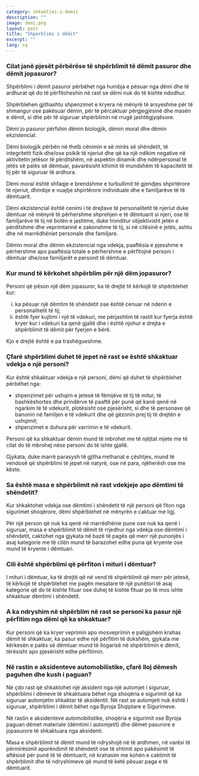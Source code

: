 ```yaml
---
category: shkaktimi-i-demit
description: ""
image: demi.png
layout: post
title: "Shperblimi i dëmit"
excerpt: ""
lang: sq
---
```

<script>
var data = { topics: [
  {
    title: "Nga çfarë përbëhet shpërblimi i dëmit",
    text: function(){ return $("#part1").html(); }
  },
  {
    title: "Kur kërkohet shpërblimi i demit jo pasuror",
    text: function(){ return $("#part2").html(); }
  },
  {
    title: "Shpërblimi në rastin e shkaktimit të vdekjes së një personi",
    text: function(){ return $("#part3").html(); }
  },
  {
    title: "Shpërblimi që përfiton i mituri i dëmtuar",
    text: function(){ return $("#part4").html(); }
  },
  {
    title: "Shpërblimi në rast përfitimi nga dëmi i shkaktuar",
    text: function(){ return $("#part5").html(); }
  },
  {
    title: "Shpëblimi në rast aksidentesh automobilistike",
    text: function(){ return $("#part6").html(); }
  }
]};
</script>

<div id="part1" class="hidden">
<h3 style="text-align: left;">Cilat janë pjesët përbërëse të shpërblimit të dëmit pasuror dhe dëmit jopasuror?</h3>
<p>Shpërblimi i dëmit pasuror përbëhet nga humbja e pësuar nga dëmi dhe të ardhurat që do të përfitoheshin në rast se dëmi nuk do të kishte ndodhur.</p>
<p>Shpërblehen gjithashtu shpenzimet e kryera në mënyrë të arsyeshme për të shmangur ose pakësuar dëmin, për të përcaktuar përgjegjësinë dhe masën e dëmit, si dhe për të siguruar shpërblimin në rrugë jashtëgjyqësore.</p>
<p>Dëmi jo pasuror përfshin dëmin biologjik, dëmin moral dhe dëmin ekzistencial. </p>
<p>Dëmi biologjik përbën në thelb cënimin e së mirës së shëndetit, të integritetit fizik dhe/ose psikik të njeriut dhe që ka një ndikim negative në aktivitetin jetësor të përditshëm, në aspektin dinamik dhe ndërpersonal të jetës së palës së dëmtuar, pavarësisht kthimit të mundshëm të kapacitetit të tij për të siguruar të ardhura.</p>
<p>Dëmi moral është shfaqje e brendshme e turbullimit të gjendjes shpirtërore të njeriut, dhimbje e vuajtje shpirtërore individuale dhe e familjarëve të të dëmtuarit.</p>
<p>Dëmi ekzistencial është cenimi i të drejtave të personalitetit të njeriut duke dëmtuar në mënyrë të përhershme shprehjen e të dëmtuarit si njeri, ose të familjarëve të tij në botën e jashtme, duke tronditur objektivisht jetën e përditshme dhe veprimtarinë e zakonshme të tij, si në cilësinë e jetës, ashtu dhe në marrëdhëniet personale dhe familjare.</p>
<p>Dëmin moral dhe dëmin ekzistencial nga vdekja, paaftësia e pjesshme e përhershme apo paaftësia totale e përhershme e përfitojnë personi i dëmtuar dhe/ose familjarët e personit të dëmtuar.</p>
</div>

<div id="part2" class="hidden">
<h3>Kur mund të kërkohet shpërblim për një dëm jopasuror?</h3>
Personi që pëson një dëm jopasuror, ka të drejtë të kërkojë të shpërblehet kur:
<ol style="list-style-type: lower-roman;">
<li>ka pësuar një dëmtim të shëndetit ose është cenuar në nderin e personalitetit të tij;</li>
<li>është fyer kujtimi i një të vdekuri, me përjashtim të rastit kur fyerja është kryer kur i vdekuri ka qenë gjallë dhe i është njohur e drejta e shpërblimit të dëmit për fyerjen e bërë.</li>
</ol>
Kjo e drejtë është e pa trashëgueshme.
</div>

<div id="part3" class="hidden">
<h3 style="text-align: left;">Çfarë shpërblimi duhet të jepet në rast se është shkaktuar vdekja e një personi?</h3>
Kur është shkaktuar vdekja e një personi, dëmi që duhet të shpërblehet përbëhet nga:
<ul>
<li>shpenzimet për ushqim e jetesë të fëmijëve të tij të mitur, të bashkëshortes dhe prindërve të paaftë për punë që kanë qenë në ngarkim të të vdekurit, plotësisht ose pjesërisht, si dhe të personave që banonin në familjen e të vdekurit dhe që gëzonin prej tij të drejtën e ushqimit;</li>
<li>shpenzimet e duhura për varrimin e të vdekurit.</li>
</ul>
<p>Personi që ka shkaktuar dëmin mund të mbrohet me të njëjtat mjete me të cilat do të mbrohej nëse personi do të ishte gjallë.</p>
<p>Gjykata, duke marrë parasysh të gjitha rrethanat e çështjes, mund të vendosë që shpërblimi të jepet në natyrë, ose në para, njëherësh ose me këste.</p>
<h3>Sa është masa e shpërblimit në rast vdekjeje apo dëmtimi të shëndetit?</h3>
<p>Kur shkaktohet vdekja ose dëmtimi i shëndetit të një personi që fiton nga sigurimet shoqërore, dëmi shpërblehet në mënyrën e caktuar me ligj.</p>
<p>Për një person që nuk ka qenë në marrëdhënie pune ose nuk ka qenë i siguruar, masa e shpërblimit të dëmit të rrjedhur nga vdekja ose dëmtimi i shëndetit, caktohet nga gjykata në bazë të pagës që merr një punonjës i asaj kategorie me të cilën mund të barazohet edhe puna që kryente ose mund të kryente i dëmtuari.</p>
</div>

<div id="part4" class="hidden">
<h3>Cili është shpërblimi që përfiton i mituri i dëmtuar?</h3>
I mituri i dëmtuar, ka të drejtë që në vend të shpërblimit që merr për jetesë, të kërkojë të shpërblehet me pagën mesatare të një punëtori të asaj kategorie që do të kishte fituar ose duhej të kishte fituar po të mos ishte shkaktuar dëmtimi i shëndetit.
</div>

<div id="part5" class="hidden">
<h3>A ka ndryshim në shpërblim në rast se personi ka pasur një përfitim nga dëmi që ka shkaktuar?</h3>
Kur personi që ka kryer veprimin apo mosveprimin e paligjshëm krahas dëmit të shkaktuar, ka pasur edhe një përfitim të dukshëm, gjykata me kërkesën e palës së dëmtuar mund të llogarisë në shpërblimin e dëmit, tërësisht apo pjesërisht edhe përfitimin.
</div>

<div id="part6" class="hidden">
<h3>Në rastin e aksidenteve automobilistike, çfarë lloj dëmesh paguhen dhe kush i paguan? </h3>
<p>Në çdo rast që shkaktohet një aksident nga një automjet i siguruar, shpërblimi i dëmeve të shkaktuara bëhet nga shoqëria e sigurimit që ka siguruar automjetin shkaktar të aksidentit. Në rast se automjeti nuk është i siguruar, shpërblimi i dëmit bëhet nga Byroja Shqiptare e Sigurimeve.</p>
<p>Në rastin e aksidenteve automobilistike, shoqëria e sigurimit ose Byroja paguan dëmet materiale (dëmtimi i automjetit) dhe dëmet pasurore e jopasurore të shkaktuara nga aksidenti.</p>
<p>Masa e shpërblimit të dëmit mund të ndryshojë në të ardhmen, në varësi të përmirësimit aporëndimit të shëndetit ose të shtimit apo pakësimit të aftësisë për punë të të dëmtuarit, në krahasim me kohën e caktimit të shpërblimit dhe të ndryshimeve që mund të ketë pësuar paga e të dëmtuarit.</p>
</div>

<div class="post-content"></div>
